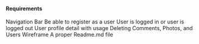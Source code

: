 #### Requirements

Navigation Bar
Be able to register as a user
User is logged in or user is logged out
User profile detail with usage
Deleting Comments, Photos, and Users
Wireframe 
A proper Readme.md file 